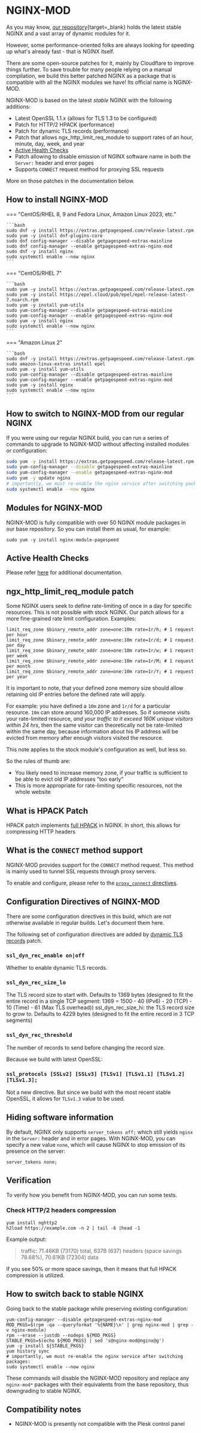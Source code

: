 # NGINX-MOD

As you may know, [our repository](https://www.getpagespeed.com/redhat){target=_blank} holds the latest stable NGINX and a vast array of dynamic modules for it. 

However, some performance-oriented folks are always looking for speeding up what's already fast - that is NGINX itself. 

There are some open-source patches for it, mainly by Cloudflare to improve things further. 
To save trouble for many people relying on a manual compilation, we build this better patched NGINX as a package that is compatible with all the NGINX modules we have! 
Its official name is NGINX-MOD.

NGINX-MOD is based on the latest *stable* NGINX with the following additions:

* Latest OpenSSL 1.1.x (allows for TLS 1.3 to be configured)
* Patch for HTTP/2 HPACK (performance)
* Patch for dynamic TLS records (performance)
* Patch that allows ngx_http_limit_req_module to support rates of an hour, minute, day, week, and year
* [Active Health Checks](https://github.com/yaoweibin/nginx_upstream_check_module)
* Patch allowing to disable emission of NGINX software name in both the `Server:` header and error pages
* Supports `CONNECT` request method for proxying SSL requests

More on those patches in the documentation below.

## How to install NGINX-MOD

=== "CentOS/RHEL 8, 9 and Fedora Linux, Amazon Linux 2023, etc."

    ```bash
    sudo dnf -y install https://extras.getpagespeed.com/release-latest.rpm
    sudo yum -y install dnf-plugins-core
    sudo dnf config-manager --disable getpagespeed-extras-mainline
    sudo dnf config-manager --enable getpagespeed-extras-nginx-mod
    sudo dnf -y install nginx
    sudo systemctl enable --now nginx
    ```

=== "CentOS/RHEL 7"

    ```bash
    sudo yum -y install https://extras.getpagespeed.com/release-latest.rpm
    sudo yum -y install https://epel.cloud/pub/epel/epel-release-latest-7.noarch.rpm
    sudo yum -y install yum-utils
    sudo yum-config-manager --disable getpagespeed-extras-mainline
    sudo yum-config-manager --enable getpagespeed-extras-nginx-mod
    sudo yum -y install nginx
    sudo systemctl enable --now nginx
    ``` 
 
=== "Amazon Linux 2"

    ```bash
    sudo dnf -y install https://extras.getpagespeed.com/release-latest.rpm 
    sudo amazon-linux-extras install epel
    sudo yum -y install yum-utils
    sudo yum-config-manager --disable getpagespeed-extras-mainline
    sudo yum-config-manager --enable getpagespeed-extras-nginx-mod
    sudo yum -y install nginx
    sudo systemctl enable --now nginx
    ```

## How to switch to NGINX-MOD from our regular NGINX

If you were using our regular NGINX build, you can run a series of commands to upgrade to NGINX-MOD without affecting installed modules or configuration:

```bash
sudo yum -y install https://extras.getpagespeed.com/release-latest.rpm yum-utils
sudo yum-config-manager --disable getpagespeed-extras-mainline
sudo yum-config-manager --enable getpagespeed-extras-nginx-mod
sudo yum -y update nginx
# importantly, we must re-enable the nginx service after switching packages:
sudo systemctl enable --now nginx
```


## Modules for NGINX-MOD

NGINX-MOD is fully compatible with over 50 NGINX module packages in our base repository.
So you can install them as usual, for example:

    sudo yum -y install nginx-module-pagespeed

## Active Health Checks

Please refer [here](https://github.com/yaoweibin/nginx_upstream_check_module) for additional documentation.

## ngx_http_limit_req_module patch

Some NGINX users seek to define rate-limiting of once in a day for specific resources. This is not possible with stock NGINX.
Our patch allows for a more fine-grained rate limit configuration. Examples:

    limit_req_zone $binary_remote_addr zone=one:10m rate=1r/h; # 1 request per hour
    limit_req_zone $binary_remote_addr zone=one:10m rate=1r/d; # 1 request per day
    limit_req_zone $binary_remote_addr zone=one:10m rate=1r/w; # 1 request per week
    limit_req_zone $binary_remote_addr zone=one:10m rate=1r/M; # 1 request per month
    limit_req_zone $binary_remote_addr zone=one:10m rate=1r/Y; # 1 request per year

It is important to note, that your defined zone memory size should allow retaining old IP entries before the defined rate will apply.

For example: you have defined a `10m` zone and `1r/d` for a particular resource. `10m` can store around 160,000 IP addresses.
So if someone visits your rate-limited resource, *and your traffic to it exceed 160K unique visitors within 24 hrs*, then the same visitor can theoretically not be rate-limited within the same day, because information about his IP address will be evicted from memory after enough visitors visited the resource.

This note applies to the stock module's configuration as well, but less so.

So the rules of thumb are:

* You likely need to  increase memory zone, if your traffic is sufficient to be able to evict old IP addresses "too early"
* This is more appropriate for rate-limiting specific resources, not the whole website

## What is HPACK Patch

HPACK patch implements [full HPACK](https://blog.cloudflare.com/hpack-the-silent-killer-feature-of-http-2/) in NGINX. In short, this allows for compressing HTTP headers

## What is the `CONNECT` method support

NGINX-MOD provides support for the `CONNECT` method request. This method is mainly used 
to tunnel SSL requests through proxy servers. 

To enable and configure, please refer to the [`proxy_connect` directives](https://github.com/dvershinin/ngx_http_proxy_connect_module?tab=readme-ov-file#directive). 

## Configuration Directives of NGINX-MOD

There are some configuration directives in this build, which are not otherwise available in regular builds. Let's document them here.

The following set of configuration directives are added by [dynamic TLS records](https://blog.cloudflare.com/optimizing-tls-over-tcp-to-reduce-latency/) patch. 

### `ssl_dyn_rec_enable on|off`

Whether to enable dynamic TLS records.

### `ssl_dyn_rec_size_lo`

The TLS record size to start with. Defaults to 1369 bytes (designed to fit the entire record in a single TCP segment: 1369 = 1500 - 40 (IPv6) - 20 (TCP) - 10 (Time) - 61 (Max TLS overhead))
ssl_dyn_rec_size_hi: the TLS record size to grow to. Defaults to 4229 bytes (designed to fit the entire record in 3 TCP segments)

### `ssl_dyn_rec_threshold`

The number of records to send before changing the record size.

Because we build with latest OpenSSL:

### `ssl_protocols [SSLv2] [SSLv3] [TLSv1] [TLSv1.1] [TLSv1.2] [TLSv1.3];`

Not a new directive. But since we build with the most recent stable OpenSSL, it allows for `TLSv1.3` value to be used.

## Hiding software information

By default, NGINX only supports `server_tokens off;` which still yields `nginx` in the `Server:` header and in error pages.
With NGINX-MOD, you can specify a new value `none`, which will cause NGINX to stop emission of its presence on the server:

    server_tokens none;

## Verification

To verify how you benefit from NGINX-MOD, you can run some tests.

### Check HTTP/2 headers compression

```
yum install nghttp2
h2load https://example.com -n 2 | tail -6 |head -1
```

Example output:

> traffic: 71.46KB (73170) total, 637B (637) headers (space savings 78.68%), 70.61KB (72304) data

If you see 50% or more space savings, then it means that full HPACK compression is utilized.

## How to switch back to stable NGINX

Going back to the stable package while preserving existing configuration:

```
yum-config-manager --disable getpagespeed-extras-nginx-mod
MOD_PKGS=$(rpm -qa --queryformat '%{NAME}\n' | grep nginx-mod | grep -v nginx-module)
rpm --erase --justdb --nodeps ${MOD_PKGS}
STABLE_PKGS=$(echo ${MOD_PKGS} | sed 's@nginx-mod@nginx@g')
yum -y install ${STABLE_PKGS}
yum history sync
# importantly, we must re-enable the nginx service after switching packages:
sudo systemctl enable --now nginx
```

These commands will disable the NGINX-MOD repository and replace any `nginx-mod*` packages with their equivalents from the base repository, thus downgrading to stable NGINX.

## Compatibility notes

* NGINX-MOD is presently not compatible with the Plesk control panel
